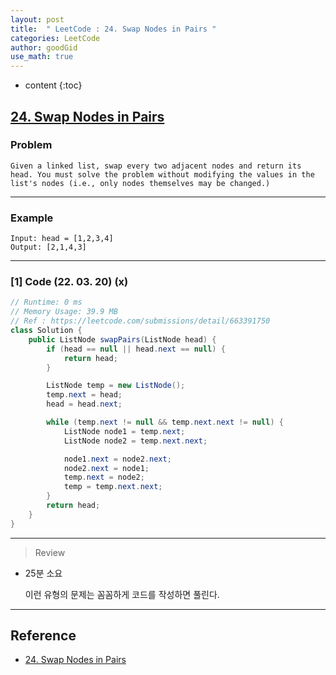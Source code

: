 ```yaml
---
layout: post
title:  " LeetCode : 24. Swap Nodes in Pairs "
categories: LeetCode
author: goodGid
use_math: true
---
```

* content
{:toc}

## [24. Swap Nodes in Pairs](https://leetcode.com/problems/swap-nodes-in-pairs)

### Problem

```
Given a linked list, swap every two adjacent nodes and return its head. You must solve the problem without modifying the values in the list's nodes (i.e., only nodes themselves may be changed.)
```


---

### Example

```
Input: head = [1,2,3,4]
Output: [2,1,4,3]
```

---

### [1] Code (22. 03. 20) (x)

``` java
// Runtime: 0 ms
// Memory Usage: 39.9 MB
// Ref : https://leetcode.com/submissions/detail/663391750
class Solution {
    public ListNode swapPairs(ListNode head) {
        if (head == null || head.next == null) {
            return head;
        }

        ListNode temp = new ListNode();
        temp.next = head;
        head = head.next;

        while (temp.next != null && temp.next.next != null) {
            ListNode node1 = temp.next;
            ListNode node2 = temp.next.next;

            node1.next = node2.next;
            node2.next = node1;
            temp.next = node2;
            temp = temp.next.next;
        }
        return head;
    }
}
```

---

> Review

* 25분 소요

  이런 유형의 문제는 꼼꼼하게 코드를 작성하면 풀린다.

---

## Reference

* [24. Swap Nodes in Pairs](https://leetcode.com/problems/swap-nodes-in-pairs)